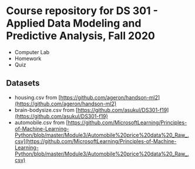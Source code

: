 # Course repository for DS 301 - Applied Data Modeling and Predictive Analysis, Fall 2020

* Computer Lab
* Homework
* Quiz

## Datasets
* housing.csv from [https://github.com/ageron/handson-ml2](https://github.com/ageron/handson-ml2)
* brain-bodysize.csv from [https://github.com/asukul/DS301-f19](https://github.com/asukul/DS301-f19)
* automobile.csv from [https://github.com/MicrosoftLearning/Principles-of-Machine-Learning-Python/blob/master/Module3/Automobile%20price%20data%20_Raw_.csv](https://github.com/MicrosoftLearning/Principles-of-Machine-Learning-Python/blob/master/Module3/Automobile%20price%20data%20_Raw_.csv)